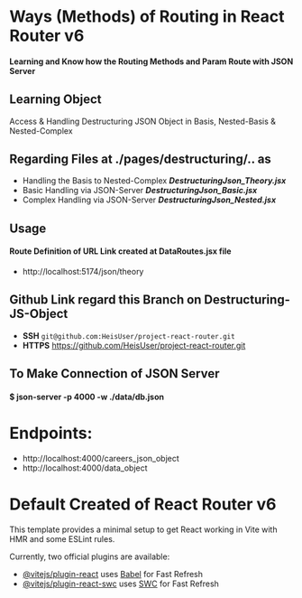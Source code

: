 # Ways (Methods) of Routing in React Router v6
#### Learning and Know how the Routing Methods and Param Route with JSON Server


## Learning Object
Access & Handling Destructuring JSON Object in Basis, Nested-Basis & Nested-Complex


## Regarding Files at ./pages/destructuring/.. as
- Handling the Basis to Nested-Complex **_DestructuringJson_Theory.jsx_**
- Basic Handling via JSON-Server **_DestructuringJson_Basic.jsx_**
- Complex Handling via JSON-Server **_DestructuringJson_Nested.jsx_**


## Usage
#### Route Definition of URL Link created at DataRoutes.jsx file
- http://localhost:5174/json/theory


## Github Link regard this Branch on Destructuring-JS-Object
- **SSH** ```git@github.com:HeisUser/project-react-router.git```
- **HTTPS** https://github.com/HeisUser/project-react-router.git

## To Make Connection of JSON Server
#### $ json-server -p 4000 -w ./data/db.json

# Endpoints:
- http://localhost:4000/careers_json_object
- http://localhost:4000/data_object


# Default Created of React Router v6
This template provides a minimal setup to get React working in Vite with HMR and some ESLint rules.

Currently, two official plugins are available:

- [@vitejs/plugin-react](https://github.com/vitejs/vite-plugin-react/blob/main/packages/plugin-react/README.md) uses [Babel](https://babeljs.io/) for Fast Refresh
- [@vitejs/plugin-react-swc](https://github.com/vitejs/vite-plugin-react-swc) uses [SWC](https://swc.rs/) for Fast Refresh
